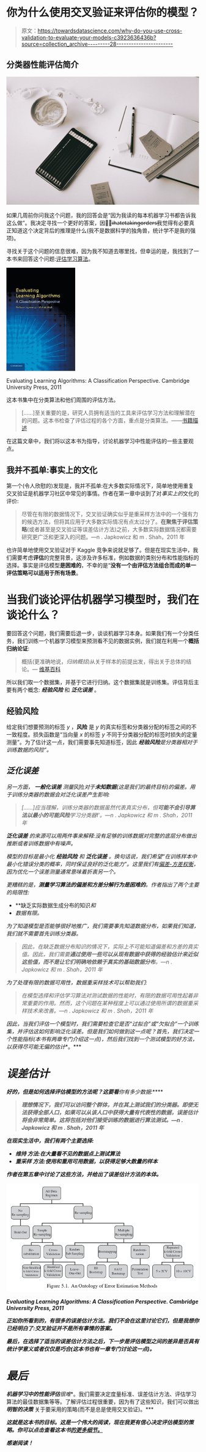 # 你为什么使用交叉验证来评估你的模型？

> 原文：<https://towardsdatascience.com/why-do-you-use-cross-validation-to-evaluate-your-models-c3923636436b?source=collection_archive---------28----------------------->

## 分类器性能评估简介

![](img/f79f30cf551563d82deb5435e9e8f2e7.png)

如果几周前你问我这个问题，我的回答会是“因为我读的每本机器学习书都告诉我这么做”。我决定寻找一个更好的答案，因为̶i̶̶h̶a̶t̶e̶̶t̶a̶k̶i̶n̶g̶̶o̶r̶d̶e̶r̶s̶我觉得有必要真正知道这个决定背后的推理是什么(我不是数据科学的独角兽，统计学不是我的强项)。

寻找关于这个问题的信息很难，因为我不知道去哪里找，但幸运的是，我找到了一本书来回答这个问题:[评估学习算法](https://www.cambridge.org/core/books/evaluating-learning-algorithms/3CB22D16AB609D1770C24CA2CB5A11BF)。

![](img/dd1b4c77621dbd1ab0514ab53b73a3a7.png)

Evaluating Learning Algorithms: A Classification Perspective. Cambridge University Press, 2011

这本书集中在分类算法和他们周围的评估方法。

> [……]至关重要的是，研究人员拥有适当的工具来评估学习方法和理解潜在的问题。这本书检查了评估过程的各个方面，重点是分类算法。——[书籍描述](https://www.cambridge.org/core/books/evaluating-learning-algorithms/3CB22D16AB609D1770C24CA2CB5A11BF#fndtn-information)

在这篇文章中，我们将以这本书为指导，讨论机器学习中性能评估的一些主要观点。

## 我并不孤单:事实上的文化

第一个(令人欣慰的)发现是，我并不孤单:在大多数实际情况下，简单地使用重复交叉验证是机器学习社区中常见的事情。作者在第一章中谈到了对*事实上的*文化的评价:

> 尽管在有限的数据情况下，交叉验证确实似乎是重采样方法中的一个强有力的候选方法，但将其应用于大多数实际情况有点太过分了。**在聚焦于评估策略**(或者甚至是交叉验证等误差估计方法)之前，大多数实际数据情况都需要研究更广泛和更深入的问题。—n . Japkowicz 和 m . Shah，2011 年

也许简单地使用交叉验证对于 Kaggle 竞争来说就足够了。但是在现实生活中，我们需要考虑**评估**的完整背景，这涉及许多标准，例如数据的类别分布和性能指标的选择。事实是评估模型**是困难的**，不幸的是“**没有一个由评估方法组合而成的单一评估策略可以适用于所有场景**。

# 当我们谈论评估机器学习模型时，我们在谈论什么？

要回答这个问题，我们需要后退一步，谈谈机器学习本身。如果我们有一个分类任务，我们训练一个机器学习模型来预测看不见的数据实例，我们就在利用一个**概括归纳论证**:

> 概括(更准确地说，*归纳概括*)从关于样本的前提出发，得出关于总体的结论。— [维基百科](https://en.wikipedia.org/wiki/Inductive_reasoning)

所以我们取一个数据集，并基于它进行归纳。这个数据集就是训练集。评估背后主要有两个概念: ***经验风险*** 和 ***泛化误差*** 。

## 经验风险

给定我们想要预测的标签 *y* ，**风险** 是 *y* 的真实标签和分类器分配的标签之间的不一致程度。损失函数是“当向量 *x* 的标签 *y* 不同于分类器分配的标签时损失的定量测量”。为了估计这一点，我们需要事先知道标签，因此 ***经验风险****是分类器相对于训练数据的风险”。*

## *泛化误差*

*另一方面， ***一般化误差*** 测量*风险*对于**未知数据**(这是我们的最终目标)的偏差。用于训练分类器的数据会对泛化误差产生影响:*

> *[……]应当理解，训练分类器的数据虽然代表真实分布，但**可能不会引导算法以最小的可能风险**学习分类器*f′*。—n . Japkowicz 和 m . Shah，2011 年*

****泛化误差*** 的来源可以用两件事来解释:没有足够的训练数据对完整的底层分布做出推断或者训练数据中有噪声。*

*模型的目标是最小化 ***经验风险*** 和 ***泛化误差*** 。换句话说，我们希望“在训练样本中最小化错误分类的概率，同时保证良好的泛化能力”。这里我们有[偏差-方差权衡](https://en.wikipedia.org/wiki/Bias%E2%80%93variance_tradeoff)，因为优化一个误差测量通常意味着折衷另一个。*

*更糟糕的是，**测量学习算法的偏差和方差分解行为是困难的**。作者指出了两个主要的局限性:*

*   **缺乏实际数据生成分布的知识*和*
*   **数据有限*。*

*为了知道模型是否能够很好地推广，我们需要事先知道数据分布，如果我们知道，我们就不需要首先训练分类器。*

> *因此，在缺乏数据分布知识的情况下，实际上不可能知道偏差和方差的真实值。因此，我们需要**通过使用一些可以从现有数据中获得的经验估计来近似这些值，而不是让它们明确地依赖于真实的基础数据分布**。—n . Japkowicz 和 m . Shah，2011 年*

*为了处理有限的数据可用性，数据重采样技术可以帮助我们:*

> *在模型选择和评估学习算法对测试数据的性能时，有限的数据可用性起着非常重要的作用。然而，这个问题在某种程度上可以通过使用所谓的数据重采样技术来改善。—n . Japkowicz 和 m . Shah，2011 年*

*因此，当我们评估一个模型时，我们需要检查它是否“过拟合”或“欠拟合”一个训练集，并评估这如何影响泛化误差。但是我们如何做到这一点呢？首先，我们决定一个性能指标(本书有两章专门介绍这一点)，然后我们找到一个测试模型的好方法，以获得尽可能无偏的估计**。***

# ***误差估计***

***好的，但是如何选择评估模型的方法呢？这要看**你有多少数据:*****

> ***理想情况下，我们可以访问整个群体，并在其上测试我们的分类器。即使无法获得全部人口，如果可以从该人口中获得大量有代表性的数据，误差估计将会非常简单。这将包括对他们接受训练的数据进行算法测试。—n . Japkowicz 和 m . Shah，2011 年***

***在现实生活中，我们有两个主要选择:***

*   ******维持*** 方法:在大量看不见的数据点上测试算法***
*   ******重采样*** 方法:使用和重用可用数据，以获得足够大数量的样本***

***作者在第五章中讨论了这些方法，并给出了误差估计方法的本体。***

***![](img/525c31193b4780589b41f7cb19009a7d.png)***

***Evaluating Learning Algorithms: A Classification Perspective. Cambridge University Press, 2011***

***正如你所看到的，有很多的误差估计方法。我们不会在这里讨论它们，但是我想你已经明白了:交叉验证并不是所有事情的答案。***

***最后，在选择了适当的误差估计方法之后，下一步是评估模型之间的差异是否具有统计学意义或者仅仅是巧合(这本书也有一章专门讨论这一点)。***

# ***最后***

***机器学习中的性能评估**很难**。我们需要决定度量标准、误差估计方法、评估学习算法的最佳数据集等等。了解评估过程很重要，因为有了这些知识，我们可以做出***明智的决策*** 关于要采用的策略(而不是总是使用交叉验证)。***

***这就是这本书的目标。这是一个伟大的阅读，现在我更有信心决定评估模型的策略。你可以点击查看这本书[的更多细节。](https://www.cambridge.org/core/books/evaluating-learning-algorithms/3CB22D16AB609D1770C24CA2CB5A11BF)***

***感谢阅读！***